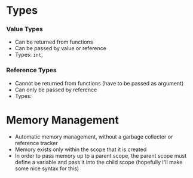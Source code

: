 # Types
### Value Types
- Can be returned from functions
- Can be passed by value or reference
- Types: `int`, 
### Reference Types
- Cannot be returned from functions (have to be passed as argument)
- Can only be passed by reference
- Types: 
# Memory Management
- Automatic memory management, without a garbage collector or reference tracker
- Memory exists only within the scope that it is created
- In order to pass memory up to a parent scope, the parent scope must define a variable and pass it into the child scope (hopefully I'll make some nice syntax for this)